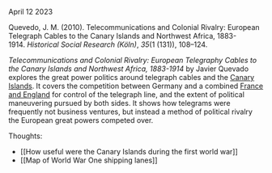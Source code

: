 April 12 2023

Quevedo, J. M. (2010). Telecommunications and Colonial Rivalry: European Telegraph Cables
	to the Canary Islands and Northwest Africa, 1883-1914. _Historical Social Research (Köln)_, _35_(1 (131)), 108–124.

_Telecommunications and Colonial Rivalry: European Telegraphy Cables to the Canary Islands and Northwest Africa, 1883-1914_ by Javier Quevado explores the great power politics around telegraph cables and the [Canary Islands](https://en.wikipedia.org/wiki/Canary_Islands). It covers the competition between Germany and a combined [France and England](https://www.britannica.com/topic/20th-century-international-relations-2085155/Completing-the-alliance-systems-1890-1907) for control of the telegraph line, and the extent of political maneuvering pursued by both sides. It shows how telegrams were frequently not business ventures, but instead a method of political rivalry the European great powers competed over.

Thoughts:<br>
- [[How useful were the Canary Islands during the first world war]]<br>
- [[Map of World War One shipping lanes]]<br>
